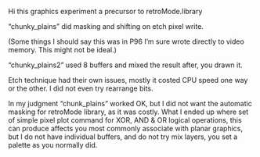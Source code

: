 Hi this graphics experiment a precursor to retroMode.library

“chunky_plains” did masking and shifting on etch pixel write.

(Some things I should say this was in P96 I’m sure wrote directly to video memory. This might not be ideal.)

“chunky_plains2” used 8 buffers and mixed the result after, you drawn it.

Etch technique had their own issues, mostly it costed CPU speed one way or the other. I did not even try rearrange bits. 

In my judgment “chunk_plains” worked OK, but I did not want the automatic masking for retroMode library, as it was costly. What I ended up where set of simple pixel plot command for XOR, AND & OR logical operations, this can produce affects you most commonly associate with planar graphics, but I do not have individual buffers, and do not try mix layers, you set a palette as you normally did.
